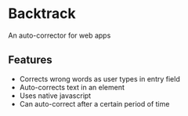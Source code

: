 # Backtrack
An auto-corrector for web apps


Features
--------
* Corrects wrong words as user types in entry field
* Auto-corrects text in an element
* Uses native javascript
* Can auto-correct after a certain period of time
